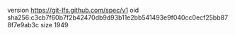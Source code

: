version https://git-lfs.github.com/spec/v1
oid sha256:c3cb7f60b7f2b42470db9d93b11e2bb541493e9f040cc0ecf25bb878f7e9ab3c
size 1949
